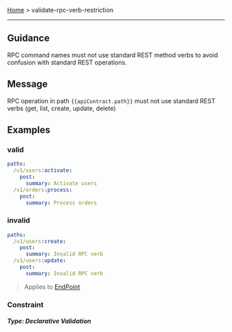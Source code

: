 
[Home](pages/home) > validate-rpc-verb-restriction

------

## Guidance
RPC command names must not use standard REST method verbs to avoid confusion with standard REST operations.


## Message
RPC operation in path `{{apiContract.path}}` must not use standard REST verbs (get, list, create, update, delete)


## Examples
### valid
```yaml
paths:
  /v1/users:activate:
    post:
      summary: Activate users
  /v1/orders:process:
    post:
      summary: Process orders

```
### invalid
```yaml
paths:
  /v1/users:create:
    post:
      summary: Invalid RPC verb
  /v1/users:update:
    post:
      summary: Invalid RPC verb

```

> Applies to <a href="https://github.com/aml-org/amf/blob/develop/documentation/model.md#EndPoint" target="_blank">EndPoint</a>

### Constraint


##### Type: Declarative Validation 